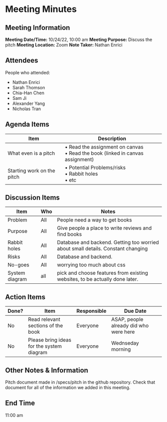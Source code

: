 # Meeting Minutes
## Meeting Information
**Meeting Date/Time:** 10/24/22, 10:00 am 
**Meeting Purpose:** Discuss the pitch
**Meeting Location:** Zoom
**Note Taker:** Nathan Enrici

## Attendees
People who attended:
- Nathan Enrici
- Sarah Thomson
- Chia-Han Chen
- Sam Ji
- Alexander Yang
- Nicholas Tran

## Agenda Items

Item | Description
---- | ----
What even is a pitch| • Read the assignment on canvas <br>• Read the book (linked in canvas assignment) 
Starting work on the pitch | • Potential Problems/risks <br>• Rabbit holes <br>• etc

## Discussion Items
Item | Who | Notes |
---- | ---- | ---- |
Problem | All | People need a way to get books |
Purpose | All | Give people a place to write reviews and find books |
Rabbit holes | All | Database and backend. Getting too worried about small details. Constant changing |
Risks | All | Database and backend. |
No-goes | All | worrying too much about css |
System diagram | all | pick and choose features from existing websites, to be actually done later. |

## Action Items
| Done? | Item | Responsible | Due Date |
| ---- | ---- | ---- | ---- |
| No | Read relevant sections of the book | Everyone | ASAP, people already did who were here |
| No | Please bring ideas for the system diagram | Everyone | Wednseday morning |

## Other Notes & Information
Pitch document made in /specs/pitch in the github repository.
Check that document for all of the information we added in this meeting.

## End Time
11:00 am
